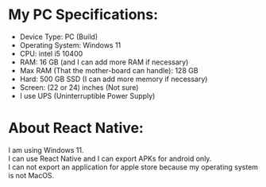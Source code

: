 # My PC Specifications:

- Device Type: PC (Build)
- Operating System: Windows 11
- CPU: intel i5 10400
- RAM: 16 GB (and I can add more RAM if necessary)
- Max RAM (That the mother-board can handle): 128 GB
- Hard: 500 GB SSD (I can add more memory if necessary)
- Screen: (22 or 24) inches (Not sure)
- I use UPS (Uninterruptible Power Supply)

# About React Native:
I am using Windows 11.  
I can use React Native and I can export APKs for android only.  
I can not export an application for apple store because my operating system is not MacOS.










